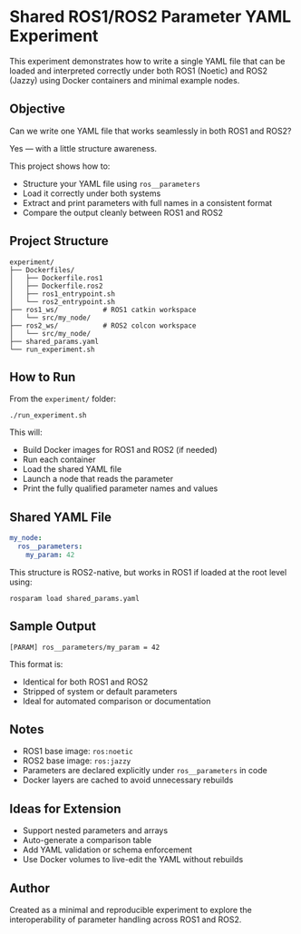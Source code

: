 # Shared ROS1/ROS2 Parameter YAML Experiment

This experiment demonstrates how to write a single YAML file that can be loaded and interpreted correctly under both ROS1 (Noetic) and ROS2 (Jazzy) using Docker containers and minimal example nodes.

## Objective

Can we write one YAML file that works seamlessly in both ROS1 and ROS2?

Yes — with a little structure awareness.

This project shows how to:

- Structure your YAML file using `ros__parameters`
- Load it correctly under both systems
- Extract and print parameters with full names in a consistent format
- Compare the output cleanly between ROS1 and ROS2

## Project Structure

```
experiment/
├── Dockerfiles/
│   ├── Dockerfile.ros1
│   ├── Dockerfile.ros2
│   ├── ros1_entrypoint.sh
│   └── ros2_entrypoint.sh
├── ros1_ws/           # ROS1 catkin workspace
│   └── src/my_node/
├── ros2_ws/           # ROS2 colcon workspace
│   └── src/my_node/
├── shared_params.yaml
└── run_experiment.sh
```

## How to Run

From the `experiment/` folder:

```
./run_experiment.sh
```

This will:

- Build Docker images for ROS1 and ROS2 (if needed)
- Run each container
- Load the shared YAML file
- Launch a node that reads the parameter
- Print the fully qualified parameter names and values

## Shared YAML File

```yaml
my_node:
  ros__parameters:
    my_param: 42
```

This structure is ROS2-native, but works in ROS1 if loaded at the root level using:

```
rosparam load shared_params.yaml
```

## Sample Output

```
[PARAM] ros__parameters/my_param = 42
```

This format is:

- Identical for both ROS1 and ROS2
- Stripped of system or default parameters
- Ideal for automated comparison or documentation

## Notes

- ROS1 base image: `ros:noetic`
- ROS2 base image: `ros:jazzy`
- Parameters are declared explicitly under `ros__parameters` in code
- Docker layers are cached to avoid unnecessary rebuilds

## Ideas for Extension

- Support nested parameters and arrays
- Auto-generate a comparison table
- Add YAML validation or schema enforcement
- Use Docker volumes to live-edit the YAML without rebuilds

## Author

Created as a minimal and reproducible experiment to explore the interoperability of parameter handling across ROS1 and ROS2.
